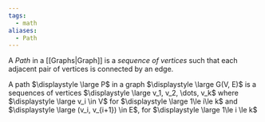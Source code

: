 ```yaml
---
tags:
  - math
aliases:
  - Path
---
```

A *Path* in a [[Graphs|Graph]] is a *sequence of vertices* such that each adjacent pair of vertices is connected by an edge.

A path $\displaystyle \large P$ in a graph $\displaystyle \large G(V, E)$ is a sequences of vertices $\displaystyle \large v_1, v_2, \dots, v_k$ where $\displaystyle \large v_i \in V$ for $\displaystyle \large 1\le i\le k$  and $\displaystyle \large (v_i, v_{i+1}) \in E$, for $\displaystyle \large 1\le i \le k$
